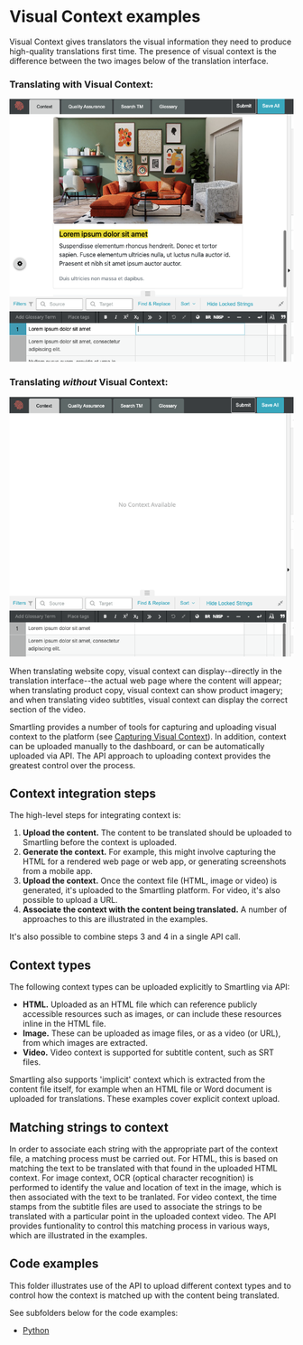 # Visual Context examples

Visual Context gives translators the visual information they need to produce high-quality translations first time. The presence of visual context is the difference between the two images below of the translation interface.

### Translating with Visual Context:
![Visual Context](https://raw.githubusercontent.com/Smartling/smartling-samples/master/visual-context/images/context.png)

### Translating *without* Visual Context:
![No Visual Context](https://raw.githubusercontent.com/Smartling/smartling-samples/master/visual-context/images/nocontext.png)

When translating website copy, visual context can display--directly in the translation interface--the actual web page where the content will appear; when translating product copy, visual context can show product imagery; and when translating video subtitles, visual context can display the correct section of the video. 

Smartling provides a number of tools for capturing and uploading visual context to the platform (see [Capturing Visual Context](https://help.smartling.com/hc/en-us/sections/360001682353-Capturing-Visual-Context)). In addition, context can be uploaded manually to the dashboard, or can be automatically uploaded via API. The API approach to uploading context provides the greatest control over the process. 

## Context integration steps

The high-level steps for integrating context is:

1. **Upload the content.** The content to be translated should be uploaded to Smartling before the context is uploaded.
2. **Generate the context.** For example, this might involve capturing the HTML for a rendered web page or web app, or generating screenshots from a mobile app.
3. **Upload the context.** Once the context file (HTML, image or video) is generated, it's uploaded to the Smartling platform. For video, it's also possible to upload a URL.
4. **Associate the context with the content being translated.** A number of approaches to this are illustrated in the examples.

It's also possible to combine steps 3 and 4 in a single API call.

## Context types

The following context types can be uploaded explicitly to Smartling via API:

- **HTML.** Uploaded as an HTML file which can reference publicly accessible resources such as images, or can include these resources inline in the HTML file.
- **Image.** These can be uploaded as image files, or as a video (or URL), from which images are extracted. 
- **Video.** Video context is supported for subtitle content, such as SRT files.

Smartling also supports 'implicit' context which is extracted from the content file itself, for example when an HTML file or Word document is uploaded for translations. These examples cover explicit context upload.

## Matching strings to context

In order to associate each string with the appropriate part of the context file, a matching process must be carried out. For HTML, this is based on matching the text to be translated with that found in the uploaded HTML context. For image context, OCR (optical character recognition) is performed to identify the value and location of text in the image, which is then associated with the text to be tranlated. For video context, the time stamps from the subtitle files are used to associate the strings to be translated with a particular point in the uploaded context video. The API provides funtionality to control this matching process in various ways, which are illustrated in the examples.

## Code examples

This folder illustrates use of the API to upload different context types and to control how the context is matched up with the content being translated.

See subfolders below for the code examples:

* [Python](python)


